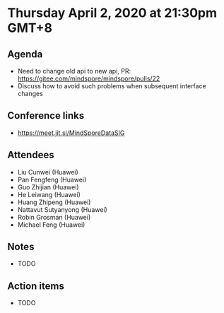 # Thursday April 2, 2020 at 21:30pm GMT+8

## Agenda
* Need to change old api to new api, PR: https://gitee.com/mindspore/mindspore/pulls/22
* Discuss how to avoid such problems when subsequent interface changes

## Conference links
* https://meet.jit.si/MindSporeDataSIG

## Attendees 
* Liu Cunwei (Huawei)
* Pan Fengfeng (Huawei)
* Guo Zhijian (Huawei)
* He Leiwang (Huawei)
* Huang Zhipeng (Huawei)
* Nattavut Sutyanyong (Huawei)
* Robin Grosman (Huawei)
* Michael Feng (Huawei)

## Notes
* TODO

## Action items
* TODO
